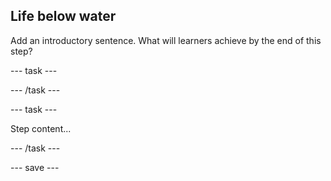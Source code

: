 ## Life below water

Add an introductory sentence. What will learners achieve by the end of this step?

--- task ---


--- /task ---

--- task ---

Step content...

--- /task ---

--- save ---
